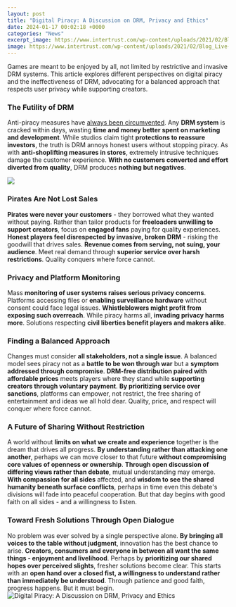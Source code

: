 ```yaml
---
layout: post
title: "Digital Piracy: A Discussion on DRM, Privacy and Ethics"
date: 2024-01-17 00:02:18 +0000
categories: "News"
excerpt_image: https://www.intertrust.com/wp-content/uploads/2021/02/Blog_Live-optimized-multi-DRM-anti-piracy-1.jpg
image: https://www.intertrust.com/wp-content/uploads/2021/02/Blog_Live-optimized-multi-DRM-anti-piracy-1.jpg
---
```


Games are meant to be enjoyed by all, not limited by restrictive and invasive DRM systems. This article explores different perspectives on digital piracy and the ineffectiveness of DRM, advocating for a balanced approach that respects user privacy while supporting creators.
### The Futility of DRM 
Anti-piracy measures have [always been circumvented](https://store.fi.io.vn/chihuahuas-mom-dog-walker-funny-pun4510-t-shirt). Any **DRM system** is cracked within days, wasting **time and money better spent on marketing and development**. While studios claim tight **protections to reassure investors**, the truth is DRM annoys honest users without stopping piracy. As with **anti-shoplifting measures in stores**, extremely intrusive techniques damage the customer experience. **With no customers converted and effort diverted from quality**, DRM produces **nothing but negatives**.

![](https://itphobia.com/wp-content/uploads/2019/08/Digital-Rights-Management.jpg)
### Pirates Are Not Lost Sales
**Pirates were never your customers** - they borrowed what they wanted without paying. Rather than tailor products for **freeloaders unwilling to support creators**, focus on **engaged fans** paying for quality experiences. **Honest players feel disrespected by invasive, broken DRM** - risking the goodwill that drives sales. **Revenue comes from serving, not suing, your audience**. Meet real demand through **superior service over harsh restrictions**. Quality conquers where force cannot. 
### Privacy and Platform Monitoring
Mass **monitoring of user systems raises serious privacy concerns**. Platforms accessing files or **enabling surveillance hardware** without consent could face legal issues. **Whistleblowers might profit from exposing such overreach**. While piracy harms all, **invading privacy harms more**. Solutions respecting **civil liberties benefit players and makers alike**.
### Finding a Balanced Approach 
Changes must consider **all stakeholders, not a single issue**. A balanced model sees piracy not as a **battle to be won through war** but a **symptom addressed through compromise**. **DRM-free distribution paired with affordable prices** meets players where they stand while **supporting creators through voluntary payment**. **By prioritizing service over sanctions**, platforms can empower, not restrict, the free sharing of entertainment and ideas we all hold dear. Quality, price, and respect will conquer where force cannot.
### A Future of Sharing Without Restriction
A world without **limits on what we create and experience** together is the dream that drives all progress. **By understanding rather than attacking one another**, perhaps we can move closer to that future **without compromising core values of openness or ownership**. **Through open discussion of differing views rather than debate**, mutual understanding may emerge. **With compassion for all sides** affected, and **wisdom to see the shared humanity beneath surface conflicts**, perhaps in time even this debate's divisions will fade into peaceful cooperation. But that day begins with good faith on all sides - and a willingness to listen.
### Toward Fresh Solutions Through Open Dialogue
No problem was ever solved by a single perspective alone. **By bringing all voices to the table without judgment**, innovation has the best chance to arise. **Creators, consumers and everyone in between all want the same things - enjoyment and livelihood**. Perhaps by **prioritizing our shared hopes over perceived slights**, fresher solutions become clear. This starts with an **open hand over a closed fist, a willingness to understand rather than immediately be understood**. Through patience and good faith, progress happens. But it must begin.
![Digital Piracy: A Discussion on DRM, Privacy and Ethics](https://www.intertrust.com/wp-content/uploads/2021/02/Blog_Live-optimized-multi-DRM-anti-piracy-1.jpg)